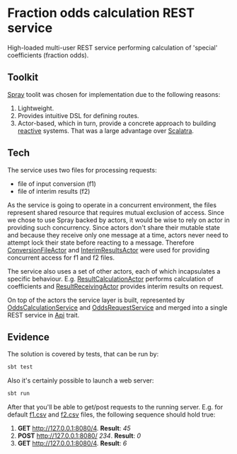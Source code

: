 # Fraction odds calculation REST service

High-loaded multi-user REST service performing calculation of 'special' coefficients (fraction odds).

## Toolkit
[Spray](http://spray.io) toolit was chosen for implementation due to the following reasons: 
1. Lightweight.
2. Provides intuitive DSL for defining routes.
3. Actor-based, which in turn, provide a concrete approach to building [reactive](http://www.reactivemanifesto.org) systems. That was a large advantage over [Scalatra](http://www.scalatra.org).

## Tech
The service uses two files for processing requests:
* file of input conversion (f1)
* file of interim results (f2)
 
As the service is going to operate in a concurrent environment, the files represent shared resource that requires mutual exclusion of access. Since we chose to use Spray backed by actors, it would be wise to rely on actor in providing such concurrency. Since actors don't share their mutable state and because they receive only one message at a time, actors never need to attempt lock their state before reacting to a message. Therefore [ConversionFileActor](ConversionFileActor.scala) and [InterimResultsActor](InterimResultsActor.scala) were used for providing concurrent access for f1 and f2 files.

The service also uses a set of other actors, each of which incapsulates a specific behaviour. E.g. [ResultCalculationActor](ResultCalculationActor.scala) performs calculation of coefficients and [ResultReceivingActor](ResultReceiving.scala) provides interim results on request.

On top of the actors the service layer is built, represented by [OddsCalculationService](OddsCalculationService) and [OddsRequestService](OddsRequestService) and merged into a single REST service in [Api](Api.scala) trait.

## Evidence

The solution is covered by tests, that can be run by:
```sh
sbt test
```

Also it's certainly possible to launch a web server:
```sh
sbt run
```
After that you'll be able to get/post requests to the running server. E.g. for default [f1.csv](f1.csv) and [f2.csv](f2.csv) files, the following sequence should hold true:
1. **GET** http://127.0.0.1:8080/4. 
**Result**: *<xml>45</xml>*
2. **POST** http://127.0.0.1:8080/ *<xml><v2>2</v2><v3>3</v3><v4>4</v4></xml>*. 
**Result**: *<xml>0</xml>*
3. **GET** http://127.0.0.1:8080/4. 
**Result**: *<xml>6</xml>*